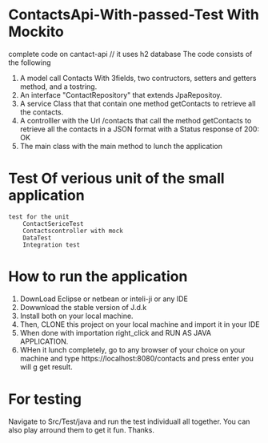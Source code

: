 # ContactsApi-With-passed-Test With Mockito

complete code on cantact-api // it uses h2 database
The code consists of the following
1. A model call Contacts With 3fields, two contructors, setters and getters method, and a tostring.
2. An interface "ContactRepository" that extends JpaRepositoy.
3. A service Class that that contain one method getContacts to retrieve all the contacts.
4. A controlller with the Url /contacts that call the method getContacts to retrieve all the contacts in a JSON format with a Status response of 200: OK
5. The main class with the main method to lunch the application

# Test Of verious unit of the small application
	test for the unit
		ContactSericeTest
		Contactscontroller with mock
		DataTest
		Integration test
		
# How to run the application
 1. DownLoad Eclipse or netbean or inteli-ji or any IDE 
 2. Dowwnload the stable version of J.d.k
 3. Install both on your local machine.
 4. Then, CLONE this project on your local machine and import it in your IDE
 5. When done with importation right_click and RUN AS JAVA APPLICATION. 
 6. WHen it lunch completely, go to any browser of your choice on your machine and type https://localhost:8080/contacts and press enter you will g
get result.

# For testing 
 Navigate to Src/Test/java and run the test individuall all together.
 You can also play arround them to get it fun.
 Thanks.

		
		


